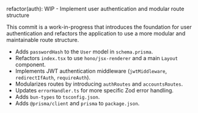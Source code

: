 refactor(auth): WIP - Implement user authentication and modular route structure

This commit is a work-in-progress that introduces the foundation for user authentication and refactors the application to use a more modular and maintainable route structure.

- Adds `passwordHash` to the `User` model in `schema.prisma`.
- Refactors `index.tsx` to use `hono/jsx-renderer` and a main `Layout` component.
- Implements JWT authentication middleware (`jwtMiddleware`, `redirectIfAuth`, `requireAuth`).
- Modularizes routes by introducing `authRoutes` and `accountsRoutes`.
- Updates `errorHandler.ts` for more specific Zod error handling.
- Adds `bun-types` to `tsconfig.json`.
- Adds `@prisma/client` and `prisma` to `package.json`.